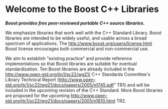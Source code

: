 # Welcome to the Boost C++ Libraries



***Boost provides free peer-reviewed portable C++ source libraries.***

  
  We emphasize libraries that work well with the C++ Standard Library.
  Boost libraries are intended to be widely useful, and usable across a broad
  spectrum of applications. The http://www.boost.org/users/license.html Boost 
  license encourages both commercial and non-commercial use.


  We aim to establish "existing practice" and provide reference
  implementations so that Boost libraries are suitable for eventual
  standardization. Ten Boost libraries are already included in the 
  http://www.open-std.org/jtc1/sc22/wg21/ C++ Standards Committee's
  Library Technical Report 
  (http://www.open-std.org/jtc1/sc22/wg21/docs/papers/2005/n1745.pdf" TR1)
  and will be included in the upcoming revision of the C++ Standard. More
  Boost libraries are proposed for the upcoming 
  http://www.open-std.org/jtc1/sc22/wg21/docs/papers/2005/n1810.html  TR2.
